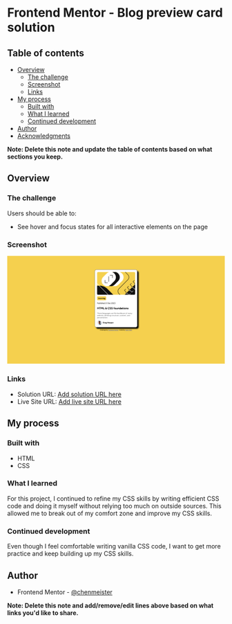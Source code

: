 # Frontend Mentor - Blog preview card solution

## Table of contents

- [Overview](#overview)
  - [The challenge](#the-challenge)
  - [Screenshot](#screenshot)
  - [Links](#links)
- [My process](#my-process)
  - [Built with](#built-with)
  - [What I learned](#what-i-learned)
  - [Continued development](#continued-development)
- [Author](#author)
- [Acknowledgments](#acknowledgments)

**Note: Delete this note and update the table of contents based on what sections you keep.**

## Overview

### The challenge

Users should be able to:

- See hover and focus states for all interactive elements on the page

### Screenshot

![](./screenshot.png)

### Links

- Solution URL: [Add solution URL here](https://your-solution-url.com)
- Live Site URL: [Add live site URL here](https://your-live-site-url.com)

## My process

### Built with

- HTML
- CSS 

### What I learned

For this project, I continued to refine my CSS skills by writing efficient CSS code and doing it myself without relying too much on outside sources. This allowed me to break out of my comfort zone and improve my CSS skills.

### Continued development

Even though I feel comfortable writing vanilla CSS code, I want to get more practice and keep building up my CSS skills.

## Author

- Frontend Mentor - [@chenmeister](https://www.frontendmentor.io/profile/chenmeister)

**Note: Delete this note and add/remove/edit lines above based on what links you'd like to share.**
